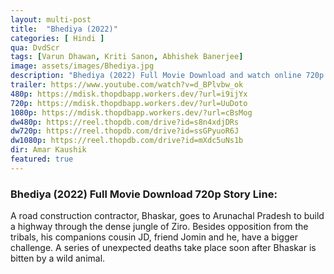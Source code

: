 ```yaml
---
layout: multi-post
title:  "Bhediya (2022)"
categories: [ Hindi ]
qua: DvdScr
tags: [Varun Dhawan, Kriti Sanon, Abhishek Banerjee]
image: assets/images/Bhediya.jpg
description: "Bhediya (2022) Full Movie Download and watch online 720p low file size 500 mb."
trailer: https://www.youtube.com/watch?v=d_BPlvbw_ok
480p: https://mdisk.thopdbapp.workers.dev/?url=i9ijYx
720p: https://mdisk.thopdbapp.workers.dev/?url=UuDoto
1080p: https://mdisk.thopdbapp.workers.dev/?url=cBsMog
dw480p: https://reel.thopdb.com/drive?id=s8n4xdjDRs
dw720p: https://reel.thopdb.com/drive?id=ssGPyuoR6J
dw1080p: https://reel.thopdb.com/drive?id=mXdc5uNs1b
dir: Amar Kaushik
featured: true
---
```


### Bhediya (2022) Full Movie Download 720p Story Line:
A road construction contractor, Bhaskar, goes to Arunachal Pradesh to build a highway through the dense jungle of Ziro. Besides opposition from the tribals, his companions cousin JD, friend Jomin and he, have a bigger challenge. A series of unexpected deaths take place soon after Bhaskar is bitten by a wild animal.

